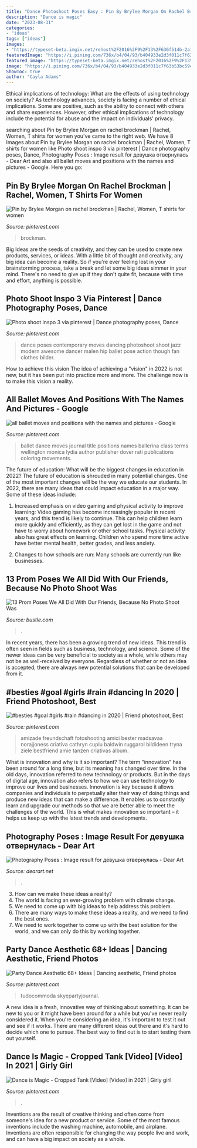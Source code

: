 ```yaml
---
title: "Dance Photoshoot Poses Easy : Pin By Brylee Morgan On Rachel Brockman"
description: "Dance is magic"
date: "2023-08-31"
categories:
- "ideas"
tags: ["ideas"]
images:
- "https://typeset-beta.imgix.net/rehost%2F2016%2F9%2F13%2F636f514b-2a16-498f-8f1d-902d23f39fdc.jpg?w=1200&amp;h=630&amp;fit=crop&amp;crop=faces&amp;auto=format&amp;q=70"
featuredImage: "https://i.pinimg.com/736x/b4/04/93/b404933e2d3f011c7f63b53bc5942fc5--contemporary-dance-poses-modern-dance-poses.jpg"
featured_image: "https://typeset-beta.imgix.net/rehost%2F2016%2F9%2F13%2F636f514b-2a16-498f-8f1d-902d23f39fdc.jpg?w=1200&amp;h=630&amp;fit=crop&amp;crop=faces&amp;auto=format&amp;q=70"
image: "https://i.pinimg.com/736x/b4/04/93/b404933e2d3f011c7f63b53bc5942fc5--contemporary-dance-poses-modern-dance-poses.jpg"
ShowToc: true
author: "Cayla Adams"
---
```



Ethical implications of technology: What are the effects of using technology on society?
As technology advances, society is facing a number of ethical implications. Some are positive, such as the ability to connect with others and share experiences. However, other ethical implications of technology include the potential for abuse and the impact on individuals’ privacy.

	

		
searching about Pin by Brylee Morgan on rachel brockman | Rachel, Women, T shirts for women you've came to the right web. We have 8 Images about Pin by Brylee Morgan on rachel brockman | Rachel, Women, T shirts for women like Photo shoot inspo 3 via pinterest | Dance photography poses, Dance, Photography Poses : Image result for девушка отвернулась - Dear Art and also all ballet moves and positions with the names and pictures - Google. Here you go:
		
    
## Pin By Brylee Morgan On Rachel Brockman | Rachel, Women, T Shirts For Women

<img loading=lazy src="https://i.pinimg.com/736x/7f/f0/f8/7ff0f81ab7ff9703a57d5a82fc3ff999.jpg" onerror="this.onerror=null;this.src='https://tse4.mm.bing.net/th?id=OIP.llTZ0j0xSbAaJRDRHVbVoAHaNK&amp;pid=15.1';" alt="Pin by Brylee Morgan on rachel brockman | Rachel, Women, T shirts for women">

_Source: pinterest.com_

>brockman. 

	

Big Ideas are the seeds of creativity, and they can be used to create new products, services, or ideas. With a little bit of thought and creativity, any big idea can become a reality. So if you're ever feeling lost in your brainstorming process, take a break and let some big ideas simmer in your mind. There's no need to give up if they don't quite fit, because with time and effort, anything is possible.

    
## Photo Shoot Inspo 3 Via Pinterest | Dance Photography Poses, Dance

<img loading=lazy src="https://i.pinimg.com/736x/b4/04/93/b404933e2d3f011c7f63b53bc5942fc5--contemporary-dance-poses-modern-dance-poses.jpg" onerror="this.onerror=null;this.src='https://tse2.mm.bing.net/th?id=OIP.wZOG66AHWXvpdtlSyCXUEAHaLJ&amp;pid=15.1';" alt="Photo shoot inspo 3 via pinterest | Dance photography poses, Dance">

_Source: pinterest.com_

>dance poses contemporary moves dancing photoshoot shoot jazz modern awesome dancer malen hip ballet pose action though fan clothes bilder. 

	

How to achieve this vision
The idea of achieving a "vision" in 2022 is not new, but it has been put into practice more and more. The challenge now is to make this vision a reality.

    
## All Ballet Moves And Positions With The Names And Pictures - Google

<img loading=lazy src="https://i.pinimg.com/736x/c1/f6/b9/c1f6b9bca8d3c04f2164aeae9b53f17d--ballet-moves-dance-ballet.jpg" onerror="this.onerror=null;this.src='https://tse4.mm.bing.net/th?id=OIP.xn6T-qoRhfsCRVPd2EuKVwDhEs&amp;pid=15.1';" alt="all ballet moves and positions with the names and pictures - Google">

_Source: pinterest.com_

>ballet dance moves journal title positions names ballerina class terms wellington monica lydia author publisher dover rati publications coloring movements. 

	

The future of education: What will be the biggest changes in education in 2022?
The future of education is shrouded in many potential changes. One of the most important changes will be the way we educate our students. In 2022, there are many ideas that could impact education in a major way. Some of these ideas include: 
1) Increased emphasis on video gaming and physical activity to improve learning: Video gaming has become increasingly popular in recent years, and this trend is likely to continue. This can help children learn more quickly and efficiently, as they can get lost in the game and not have to worry about homework or other school tasks. Physical activity also has great effects on learning. Children who spend more time active have better mental health, better grades, and less anxiety. 

2) Changes to how schools are run: Many schools are currently run like businesses.

    
## 13 Prom Poses We All Did With Our Friends, Because No Photo Shoot Was

<img loading=lazy src="https://typeset-beta.imgix.net/rehost%2F2016%2F9%2F13%2F636f514b-2a16-498f-8f1d-902d23f39fdc.jpg?w=1200&amp;h=630&amp;fit=crop&amp;crop=faces&amp;auto=format&amp;q=70" onerror="this.onerror=null;this.src='https://tse2.mm.bing.net/th?id=OIP.uU0RqsVfUUeJyw4tuMxl9gHaD4&amp;pid=15.1';" alt="13 Prom Poses We All Did With Our Friends, Because No Photo Shoot Was">

_Source: bustle.com_

>. 

	

In recent years, there has been a growing trend of new ideas. This trend is often seen in fields such as business, technology, and science. Some of the newer ideas can be very beneficial to society as a whole, while others may not be as well-received by everyone. Regardless of whether or not an idea is accepted, there are always new potential solutions that can be developed from it.

    
## #besties #goal #girls #rain #dancing In 2020 | Friend Photoshoot, Best

<img loading=lazy src="https://i.pinimg.com/originals/e1/4a/46/e14a4675a474761c96bfa23110d1bb50.jpg" onerror="this.onerror=null;this.src='https://tse1.mm.bing.net/th?id=OIP.GpVXxo4uevF_9M0iKQfH7QHaKJ&amp;pid=15.1';" alt="#besties #goal #girls #rain #dancing in 2020 | Friend photoshoot, Best">

_Source: pinterest.com_

>amizade freundschaft fotoshooting amici bester madsavaa norajjoness criativa cathryn cuplu baldwin ruggarol bildideen tryna ziele bestfriend amie tanzen criativas álbum. 

	

What is innovation and why is it so important?
The term “innovation” has been around for a long time, but its meaning has changed over time. In the old days, innovation referred to new technology or products. But in the days of digital age, innovation also refers to how we can use technology to improve our lives and businesses.
Innovation is key because it allows companies and individuals to perpetually alter their way of doing things and produce new ideas that can make a difference. It enables us to constantly learn and upgrade our methods so that we are better able to meet the challenges of the world. This is what makes innovation so important – it helps us keep up with the latest trends and developments.

    
## Photography Poses : Image Result For девушка отвернулась - Dear Art

<img loading=lazy src="https://dearart.net/wp-content/uploads/2018/11/Photography-Poses-Image-result-for-девушка-отвернулась.jpg" onerror="this.onerror=null;this.src='https://tse2.mm.bing.net/th?id=OIP.sXMam16zvxfXWkUCcQTVIQHaLH&amp;pid=15.1';" alt="Photography Poses : Image result for девушка отвернулась - Dear Art">

_Source: dearart.net_

>. 

	

3. How can we make these ideas a reality?
1. The world is facing an ever-growing problem with climate change. 
2. We need to come up with big ideas to help address this problem. 
3. There are many ways to make these ideas a reality, and we need to find the best ones. 
4. We need to work together to come up with the best solution for the world, and we can only do this by working together.

    
## Party Dance Aesthetic 68+ Ideas | Dancing Aesthetic, Friend Photos

<img loading=lazy src="https://i.pinimg.com/736x/a0/05/bb/a005bb00deb90ba0d007b552d17049e7.jpg" onerror="this.onerror=null;this.src='https://tse2.mm.bing.net/th?id=OIP.M-A4Nf5worPyOoD5yPw1igAAAA&amp;pid=15.1';" alt="Party Dance Aesthetic 68+ Ideas | Dancing aesthetic, Friend photos">

_Source: pinterest.com_

>tudocommoda skyepartyjournal. 

	

A new idea is a fresh, innovative way of thinking about something. It can be new to you or it might have been around for a while but you've never really considered it. When you're considering an idea, it's important to test it out and see if it works. There are many different ideas out there and it's hard to decide which one to pursue. The best way to find out is to start testing them out yourself.

    
## Dance Is Magic - Cropped Tank [Video] [Video] In 2021 | Girly Girl

<img loading=lazy src="https://i.pinimg.com/736x/df/da/e9/dfdae9f07c3fbba34c18cf050fc00601.jpg" onerror="this.onerror=null;this.src='https://tse2.mm.bing.net/th?id=OIP.VgCawm6RdesKJkwZ9XNenAAAAA&amp;pid=15.1';" alt="Dance is Magic - Cropped Tank [Video] [Video] in 2021 | Girly girl">

_Source: pinterest.com_

>. 

	

Inventions are the result of creative thinking and often come from someone's idea for a new product or service. Some of the most famous inventions include the washing machine, automobile, and airplane. Inventions are often responsible for changing the way people live and work, and can have a big impact on society as a whole.


